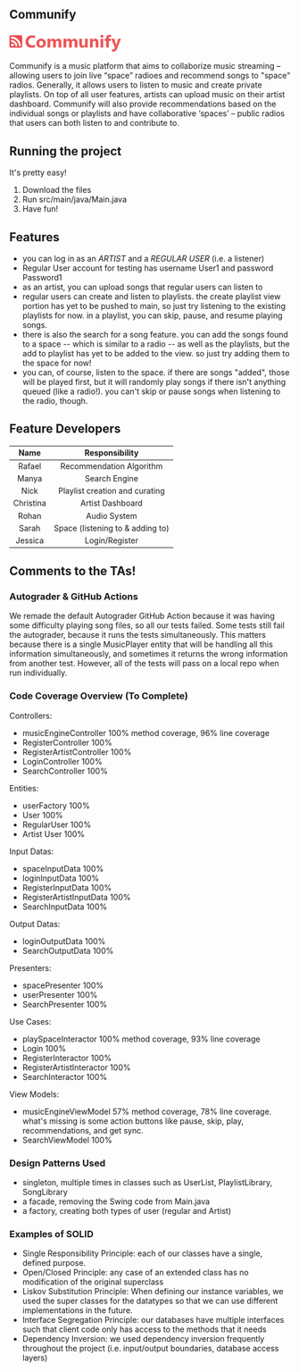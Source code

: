 ## Communify
<p float="left">
  <img src="https://github.com/CSC207-2022F-UofT/course-project-team-communify/blob/main/src/main/java/View/assets/logo_red_full.png" width="200" />
</p>

Communify is a music platform that aims to collaborize music streaming – allowing users to join live “space” radioes and recommend songs to "space" radios. Generally, it allows users to listen to music and create private playlists. On top of all user features, artists can upload music on their artist dashboard. Communify will also provide recommendations based on the individual songs or playlists and have collaborative ‘spaces’ – public radios that users can both listen to and contribute to.


## Running the project
It's pretty easy!
1. Download the files
2. Run src/main/java/Main.java
3. Have fun!

## Features
- you can log in as an _ARTIST_ and a _REGULAR USER_ (i.e. a listener)
- Regular User account for testing has username User1 and password Password1
- as an artist, you can upload songs that regular users can listen to
- regular users can create and listen to playlists. the create playlist view portion has yet to be pushed to main, so just try listening to the existing playlists for now. in a playlist, you can skip, pause, and resume playing songs. 
- there is also the search for a song feature. you can add the songs found to a space -- which is similar to a radio -- as well as the playlists, but the add to playlist has yet to be added to the view. so just try adding them to the space for now!
- you can, of course, listen to the space. if there are songs "added", those will be played first, but it will randomly play songs if there isn't anything queued (like a radio!). you can't skip or pause songs when listening to the radio, though.

## Feature Developers
| Name  | Responsibility |
| :-------------: | :-------------: |
| Rafael | Recommendation Algorithm |
| Manya  | Search Engine  |
| Nick | Playlist creation and curating |
| Christina| Artist Dashboard  |
| Rohan | Audio System |
| Sarah | Space (listening to & adding to) |
| Jessica | Login/Register |

## Comments to the TAs!

### Autograder & GitHub Actions
We remade the default Autograder GitHub Action because it was having some difficulty playing song files, so all our tests failed. Some tests still fail the autograder, because it runs the tests simultaneously. This matters because there is a single MusicPlayer entity that will be handling all this information simultaneously, and sometimes it returns the wrong information from another test. However, all of the tests will pass on a local repo when run individually. 

### Code Coverage Overview (To Complete) 

Controllers: 
- musicEngineController 100% method coverage, 96% line coverage
- RegisterController 100%
- RegisterArtistController 100%
- LoginController 100%
- SearchController 100%

Entities:
- userFactory 100%
- User 100%
- RegularUser 100%
- Artist User 100%

Input Datas: 
- spaceInputData 100%
- loginInputData 100%
- RegisterInputData 100%
- RegisterArtistInputData 100%
- SearchInputData 100%

Output Datas: 
- loginOutputData 100%
- SearchOutputData 100%

Presenters: 
- spacePresenter 100%
- userPresenter 100%
- SearchPresenter 100%

Use Cases: 
- playSpaceInteractor 100% method coverage, 93% line coverage
- Login 100%
- RegisterInteractor 100%
- RegisterArtistInteractor 100%
- SearchInteractor 100%

View Models: 
- musicEngineViewModel 57% method coverage, 78% line coverage. what's missing is some action buttons like pause, skip, play, recommendations, and get sync.
- SearchViewModel 100%

### Design Patterns Used
- singleton, multiple times in classes such as UserList, PlaylistLibrary, SongLibrary
- a facade, removing the Swing code from Main.java
- a factory, creating both types of user (regular and Artist)

### Examples of SOLID 
- Single Responsibility Principle: each of our classes have a single, defined purpose.
- Open/Closed Principle: any case of an extended class has no modification of the original superclass
- Liskov Substitution Principle: When defining our instance variables, we used the super classes for the datatypes so that we can use different implementations in the future.
- Interface Segregation Principle: our databases have multiple interfaces such that client code only has access to the methods that it needs
- Dependency Inversion: we used dependency inversion frequently throughout the project (i.e. input/output boundaries, database access layers)

